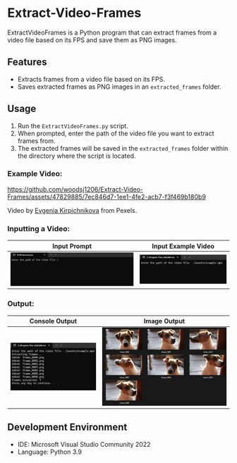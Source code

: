 

# Extract-Video-Frames
ExtractVideoFrames is a Python program that can extract frames from a video file based on its FPS and save them as PNG images.


## Features
- Extracts frames from a video file based on its FPS.
- Saves extracted frames as PNG images in an `extracted_frames` folder.


## Usage
1. Run the `ExtractVideoFrames.py` script.
2. When prompted, enter the path of the video file you want to extract frames from.
3. The extracted frames will be saved in the `extracted_frames` folder within the directory where the script is located.


### Example Video:
https://github.com/woodsj1206/Extract-Video-Frames/assets/47829885/7ec846d7-1ee1-4fe2-acb7-f3f469b180b9

Video by [Evgenia Kirpichnikova](https://www.pexels.com/video/close-up-of-a-brown-and-white-pet-dog-2795691/) from Pexels. 

### Inputting a Video:
| Input Prompt        | Input Example Video           |
| ------------- |:-------------:|
| ![Screenshot](assets/input_prompt_screenshot.png) | ![Screenshot](assets/input_example_screenshot.png) |


### Output:
| Console Output       | Image Output           |
| ------------- |:-------------:|
| ![Screenshot](assets/console_output_screenshot.png) | ![Screenshot](assets/image_output_screenshot.png) | 


## Development Environment
- IDE: Microsoft Visual Studio Community 2022 
- Language: Python 3.9
